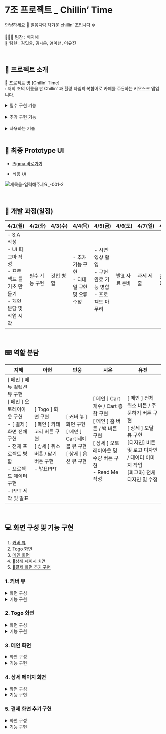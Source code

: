 # 7조 프로젝트 _ Chillin’ Time

안냥하세요 🤗 얼음처럼 차갸운 chillin’ 조입니다 ❄️

👩🏻‍💻 팀장 : 배지해
<br> 👥 팀원 : 김민웅, 김시온, 염아현, 이유진


<br>

## 🧊 프로젝트 소개 

📍 프로젝트 명 [Chillin’ Time]
<br> : 저희 조의 이름을 딴 Chillin’ 과 힐링 타임의 복합어로 카페를 주문하는 키오스크 앱입니다.
<br>


<details><summary>  필수 구현 기능
</summary>

-   메인 화면
-   상단 메뉴 카테고리 바
-   메뉴 화면
-   주문 내역 화면
-  취소하기 / 결제하기 버튼 화면
</details>

<br> 
<details><summary>  추가 구현 기능
</summary>

-   주문 메뉴 상세페이지 (퍼스널 옵션 선택)
 - 결제화면 
</details>

<br> 
<details><summary>  사용하는 기술
</summary>

  - Figma
  - UIKit
  - Notion
  - Slack
  - TableView
  - CollectionView
</details>




<br> 

## 🎨 최종 Prototype UI
* [Pigma 바로가기](https://www.figma.com/file/60GrL12muEkJWFM3JPNJ35/7Chillin'-Coffee?type=design&node-id=0-1&mode=design&t=StvzeMCVJ3e3OXlH-0)   
- 최종 UI 

![제목을-입력해주세요_-001-2](https://github.com/BaeJihae/-Project-ChillinTime/assets/162525811/d08a9654-0e3f-499b-8725-b4a67448ae85)



<br>

## 📆 개발 과정(일정)
| 4/1(월) 	| 4/2(화) 	| 4/3(수) 	| 4/4(목) 	| 4/5(금) 	| 4/6(토) 	| 4/7(일) 	| 4/8(월) 	|
|---	|---	|---	|---	|---	|---	|---	|---	|
| - S.A 작성<br>- UI 피그마 작성<br>- 프로젝트 틀 기초 만들기<br>- 개인 분담 및 작업 시작 	| 필수 기능 구현  	| 깃헙 병합 	| - 추가 기능 구현<br>- 디테일 구현 및 오류 수정 	| - 시연 영상 촬영<br>- 구현 완료 기능 병합<br>- 프로젝트 마무리 	| 발표 자료 준비 	| 과제 제출 	| 발표 D-Day 	|

<br>

## ⌨️ 역할 분담
| 지해 	| 아현 	| 민웅 	| 시온 	| 유진 	|
|---	|---	|---	|---	|---	|
| [ 메인 ] 메뉴 컬렉션 뷰 구현<br>[ 메인 ] 오토레이아웃 구현<br>- [ 결제 ] 화면 전체 구현 <br>- 전체 프로젝트 병합 <br> - 프로젝트 데이터 구현<br>- PPT 제작 및 발표 	| [ Togo ] 화면 구현<br>[ 메인 ] 카테고리 버튼 구현<br>[ 상세 ] 취소 버튼 / 담기 버튼 구현 <br>- 발표PPT 	| [ 커버 뷰 ] 화면 구현<br>[ 메인 ] Cart 테이블 뷰 구현<br>[ 상세 ] 옵션 뷰 구현 	| [ 메인 ] Cart 개수 / Cart 총 합 구현<br>[ 메인 ] 홈 버튼 / 백 버튼 구현<br>[ 상세 ] 오토레이아웃 및 수량 버튼 구현<br>- Read Me 작성 	| [ 메인 ] 전체 취소 버튼 / 주문하기 버튼 구현<br>[ 상세 ] 모달 뷰 구현<br>[디자인] 버튼 및 로고 디자인 / 데이터 이미지 작업<br>[피그마] 전체 디자인 및 수정 	|

<br>

## 💻 화면 구성 및 기능 구현
1. [ 커버 뷰 ](#-커버-뷰)
2. [Togo 화면](#-Togo-화면)
3. [메인 화면](#-메인-화면)
4. [상세 페이지 화면 ](#-상세-페이지-화면)
5. [결제 화면 추가 구현 ](#-결제-화면-추가-구현)


### 1. 커버 뷰

<details><summary> 화면 구성
</summary>

- 로고 이미지
- 터치 라벨 
</details>

<details><summary> 기능 구현
</summary>

- 화면 터치 시  :  다음 화면으로 이동
</details>

### 2. Togo 화면
<details><summary> 화면 구성
</summary>

- 포장버튼 
<br> &nbsp; →  메인 화면으로 정보 넘기기
- 매장버튼
<br> &nbsp; → 메인 화면으로 정보 넘기기
</details>

<details><summary> 기능 구현
</summary>

- 포장 / 메뉴 선택 기능
</details>

### 3. 메인 화면
<details><summary> 화면 구성
</summary>

- 카테고리 탭 버튼
  <br> &nbsp;  → 컬렉션 뷰로 정보 넘기기
- 카페 메뉴 컬렉션 뷰
  <br> &nbsp; →  컬렉션 뷰 클릭시 Cart에 정보 담기
- 카페 메뉴 데이터
- Cart 개수 :   cart에 담긴 수량

- Cart 총 금액 :  cart의 배열의 가격의 합
    <br> &nbsp;🔻 포장 버튼 클릭시 500원 할인 인덱스 표시 
- Cart 테이블 뷰 : cart의 배열에 들어간 메뉴 표시
- 홈 버튼 구현 
  <br> &nbsp; →  cart 정보 삭제 후 스플래쉬 페이지로 이동
- 뒤로가기 버튼 구현 
  <br> &nbsp; →  Togo 화면으로 이동
- 전체 취소 버튼 
  <br> &nbsp; → 삭제하시겠습니까? 라는 얼럿창 띄우기
  <br> &nbsp; → cart 정보 삭제
- 주문하기 버튼
  <br> &nbsp; →  결제하시겠습니까? 라는 얼럿창 띄우기
</details>

<details><summary> 기능 구현
</summary>

   - 카테고리 선택 기능
    
- 메뉴 리스트 보여주기 기능
    
- 메뉴 선택 기능
   
 - cart 기능
    <br>    - cart 메뉴 취소 기능
    <br>     - cart 메뉴 수량 추가 및 삭제 기능
    <br>     - cart 에 담긴 메뉴 총 수량 기능
    <br>     - cart 에 담긴 총 금액 기능
   
 - 홈 버튼 이동 기능
  
  - 뒤로가기 버튼 이동 기능
   
 - 전체 취소 기능
   
 - 주문하기 기능
</details>

### 4. 상세 페이지 화면
<details><summary> 화면 구성
</summary>

- 옵션 선택 기능
    <br> ☕️ 커피/차 &nbsp;  → &nbsp; HOT / ICE 선택, 얼음
    <br> 🥤 에이드/스무디 &nbsp;  → &nbsp; 당도, 얼음
    <br> 🍰 디저트 &nbsp;  → &nbsp; 워밍 옵션

- 수량 선택 기능
- 취소 버튼
  <br> &nbsp; → 전 페이지로 이동
- 담기 버튼
  <br> &nbsp; → 해당 옵션의 정보를 담아 전 페이지로 이동
</details>

<details><summary> 기능 구현
</summary>

- 해당 음료의 수량
- HOT / ICE 옵션 선택
- 얼음 옵션 선택
- 데움/안데움 옵션 선택
- 당도 옵션 선택
- 취소 버튼
- 담기 버튼
</details>


### 5. 결제 화면 추가 구현
<details><summary> 화면 구성
</summary>

- 영수증 
<br> - 주문 내역 • 주문 수량 • 주문 가격 
<br> - 총 주문 메뉴 수량 • 총 금액

- 결제 방법 
<br> - 신용•체크 카드 
<br> - 애플•삼성•카카오•네이버 페이
</details>

<details><summary> 기능 구현
</summary>

- 카드 결제
- 모바일 페이
</details>

